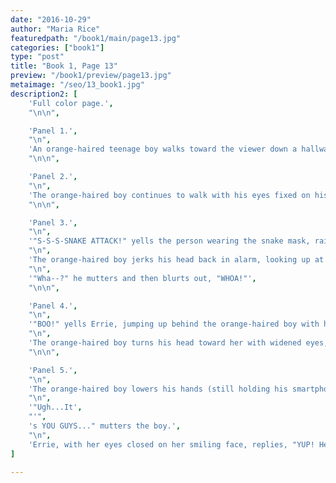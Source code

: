 ```yaml
---
date: "2016-10-29"
author: "Maria Rice"
featuredpath: "/book1/main/page13.jpg"
categories: ["book1"]
type: "post"
title: "Book 1, Page 13"
preview: "/book1/preview/page13.jpg"
metaimage: "/seo/13_book1.jpg"
description2: [
    'Full color page.',
    "\n\n",

    'Panel 1.',
    "\n",
    'An orange-haired teenage boy walks toward the viewer down a hallway lined on either side with gray full-height lockers. The hallway itself is almost perfectly centered in the panel, so that the edges of the lockers, the edges of the overhead lights, and the joining of the mustard-colored walls and ceiling all radiate from the middle of the panel. The orange-haired boy walks just to the right of the center, with his right hand in his pants pocket and his left hand holding his dark gray smartphone. He wears a white buttoned shirt with front pockets and khakis. His shirt is untucked.',
    "\n\n",

    'Panel 2.',
    "\n",
    'The orange-haired boy continues to walk with his eyes fixed on his smartphone. As he holds up his right hand to press his finger against the screen, he approaches the end of the wall to his right, behind which a person hides, wearing a green snake mask and a green hoodie. The yellow eyes on the snake mask gaze in the direction of the viewer as the orange-haired boy begins to pass the hidden figure, oblivious to his surroundings.',
    "\n\n",

    'Panel 3.',
    "\n",
    '"S-S-S-SNAKE ATTACK!" yells the person wearing the snake mask, raising her dark-skinned hands and jumping forward.',
    "\n",
    'The orange-haired boy jerks his head back in alarm, looking up at the person in surprise.',
    "\n",
    '"Wha--?" he mutters and then blurts out, "WHOA!"',
    "\n\n",

    'Panel 4.',
    "\n",
    '"BOO!" yells Errie, jumping up behind the orange-haired boy with her arms raised. She now wears a red jacket with red cardboard wings duct-taped to her arms, a yellow t-shirt, and blue jeans. Her red bangs peek out from under her red hood.',
    "\n",
    'The orange-haired boy turns his head toward her with widened eyes, yelling, "GAH!"',
    "\n\n",

    'Panel 5.',
    "\n",
    'The orange-haired boy lowers his hands (still holding his smartphone) and glares with narrowed eyes at Errie.',
    "\n",
    '"Ugh...It',
    "'",
    's YOU GUYS..." mutters the boy.',
    "\n",
    'Errie, with her eyes closed on her smiling face, replies, "YUP! Heheh." Her arms are lowered also, but she holds her right cardboard-wing-clad arm to her chest.',
]

---
```

